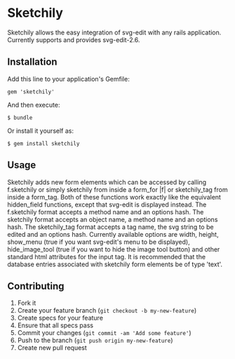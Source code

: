# Sketchily

Sketchily allows the easy integration of svg-edit with any rails application.
Currently supports and provides svg-edit-2.6.

## Installation

Add this line to your application's Gemfile:

    gem 'sketchily'

And then execute:

    $ bundle

Or install it yourself as:

    $ gem install sketchily

## Usage

Sketchily adds new form elements which can be accessed by calling f.sketchily or simply sketchily from inside a form_for |f| or sketchily_tag from inside a form_tag.
Both of these functions work exactly like the equivalent hidden_field functions, except that svg-edit is displayed instead.
The f.sketchily format accepts a method name and an options hash.
The sketchily format accepts an object name, a method name and an options hash.
The sketchily_tag format accepts a tag name, the svg string to be edited and an options hash.
Currently available options are width, height, show_menu (true if you want svg-edit's menu to be displayed), hide_image_tool (true if you want to hide the image tool button) and other standard html attributes for the input tag.
It is recommended that the database entries associated with sketchily form elements be of type 'text'.

## Contributing

1. Fork it
2. Create your feature branch (`git checkout -b my-new-feature`)
3. Create specs for your feature
4. Ensure that all specs pass
5. Commit your changes (`git commit -am 'Add some feature'`)
6. Push to the branch (`git push origin my-new-feature`)
7. Create new pull request

